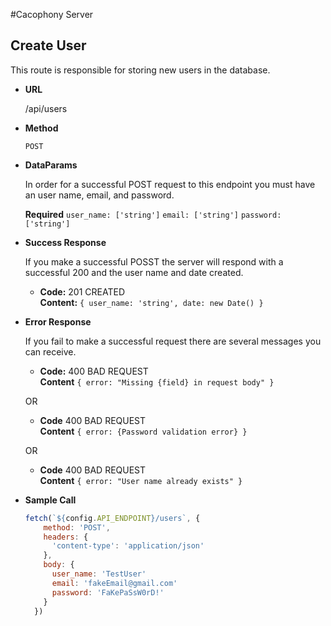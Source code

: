 #Cacophony Server

**Create User**
----
  This route is responsible for storing new users in the database.

* **URL**

  /api/users

* **Method**

  `POST`

* **DataParams**

  In order for a successful POST request to this endpoint you must have an user name, email, and password.

  **Required**
  `user_name: ['string']`
  `email: ['string']`
  `password: ['string']`

* **Success Response**

  If you make a successful POSST the server will respond with a successful 200 and the user name and date created.

  * **Code:** 201 CREATED <br />
    **Content:** `{ user_name: 'string', date: new Date() }`

* **Error Response**

  If you fail to make a successful request there are several messages you can receive.

  * **Code:** 400 BAD REQUEST <br />
    **Content** `{ error: "Missing {field} in request body" }`

  OR

  * **Code** 400 BAD REQUEST <br />
    **Content** `{ error: {Password validation error} }`
  
  OR

  * **Code** 400 BAD REQUEST <br />
    **Content** `{ error: "User name already exists" }`
  
* **Sample Call**

  ```javascript
  fetch(`${config.API_ENDPOINT}/users`, {
      method: 'POST',
      headers: {
        'content-type': 'application/json'
      },
      body: {
        user_name: 'TestUser'
        email: 'fakeEmail@gmail.com'
        password: 'FaKePaSsW0rD!'
      }
    })
  ```